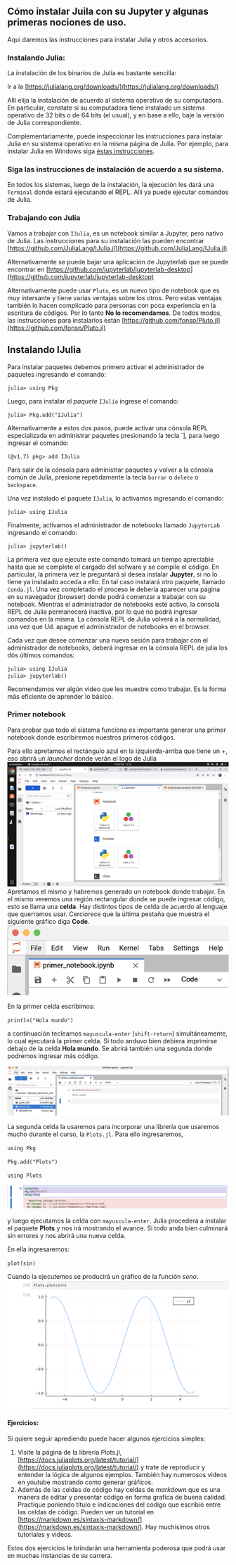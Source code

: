 ## Cómo instalar Juila con su Jupyter y algunas primeras nociones de uso.

Aqui daremos las instrucciones para instalar Julia y otros accesorios.

### Instalando Julia:

La instalación de los binarios de Julia es bastante sencilla:
    
Ir a la [https://julialang.org/downloads/](https://julialang.org/downloads/)
        
Allí elija la instalación de acuerdo al sistema operativo de su computadora. En particular, constate si su computadora tiene instalado un sistema operativo de 32 bits o de 64 bits (el usual), y en base a ello, baje la versión de Julia correspondiente. 

Complementariamente, puede inspeccionar las instrucciones para instalar Julia en su sistema operativo en la misma página de Julia. Por ejemplo, para instalar Julia en Windows siga [éstas instrucciones](https://julialang.org/downloads/platform/#windows).

        
### Siga las instrucciones de instalación de acuerdo a su sistema. 
        
En todos los sistemas, luego de la instalación, la ejecución les dará una ```Terminal``` donde estará ejecutando el REPL. 
Allí ya puede ejecutar comandos de Julia. 

### Trabajando con Julia

Vamos a trabajar con  `IJulia`, es un notebook similar a Jupyter, pero nativo de Julia. Las instrucciones para su instalación
las pueden encontrar [https://github.com/JuliaLang/IJulia.jl](https://github.com/JuliaLang/IJulia.jl)

Alternativamente se puede bajar una aplicación de Jupyterlab que se puede encontrar en [https://github.com/jupyterlab/jupyterlab-desktop](https://github.com/jupyterlab/jupyterlab-desktop)
   
        
Alternativamente puede usar `Pluto`, es un nuevo tipo de notebook que es muy intersante y tiene varias ventajas sobre los otros. Pero estas ventajas también lo hacen complicado para personas con poca experiencia en la escritura de códigos. Por lo tanto **No lo recomendamos**. 
   De todos modos, las instrucciones para instalarlos están [https://github.com/fonsp/Pluto.jl](https://github.com/fonsp/Pluto.jl)
   
 ## Instalando IJulia
 
Para instalar paquetes debemos primero activar el administrador de paquetes ingresando el comando:

    julia> using Pkg


Luego, para instalar el *paquete* `IJulia` ingrese el comando:

    julia> Pkg.add("IJulia")

Alternativamente a estos dos pasos, puede activar una cónsola REPL especializada en administrar paquetes presionando la tecla `], para luego ingresar el comando:
 
    (@v1.7) pkg> add IJulia
       
Para salir de la cónsola para administrar paquetes y volver a la cónsola común de Julia, presione repetidamente la tecla `borrar` o `delete` o `backspace`.

Una vez instalado el paquete `IJulia`, lo activamos ingresando el comando:

    julia> using IJulia
    
Finalmente, activamos el administrador de notebooks llamado `JupyterLab` ingresando el comando:
    
    julia> jupyterlab()
    
La primera vez que ejecute este comando tomará un tiempo apreciable hasta que se complete el cargado del sofware y se compile el código. En particular, la primera vez le preguntará si desea instalar **Jupyter**, si no lo tiene ya instalado acceda a ello. En tal caso instalará otro paquete, llamado `Conda.jl`. 
Una vez completado el proceso le debería aparecer una página en su navegador (browser) donde podrá comenzar a trabajar con su notebook.
Mientras el administrador de notebooks esté activo, la consola REPL de Julia permanecerá inactiva, por lo que no podrá ingresar comandos en la misma.
La cónsola REPL de Julia volverá a la normalidad, una vez que Ud. apague el administrador de notebooks en el browser.

Cada vez que desee comenzar una nueva sesión para trabajar con el administrador de notebooks, deberá ingresar en la cónsola REPL de julia los dós últimos comandos:

    julia> using IJulia    
    julia> jupyterlab()

Recomendamos ver algún video que les muestre como trabajar. Es la forma más eficiente de aprender lo básico.

### Primer notebook

Para probar que todo el sistema funciona es importante generar una primer notebook donde escribiremos nuestros primeros códigos.

Para ello apretamos el rectángulo azul en la izquierda-arriba que tiene un +, eso abrirá un *launcher* donde verán el logo de Julia
![launcher](assets/launcher.jpeg)
Apretamos el mismo y habremos generado un notebook donde trabajar. En el mismo veremos una región rectangular donde se puede ingresar código, esto se llama una **celda**.
Hay distintos tipos de celda de acuerdo al lenguaje que querramos usar. Cerciorece que la última pestaña que muestra el siguiente gráfico diga **Code**. ![celda](assets/celda.png)

En la primer celda escribimos:

`println("Hola mundo")`

a continuación tecleamos `mayuscula-enter` (`shift-return`) simultáneamente, lo cual ejecutará la primer celda. Si todo anduvo bien debiera imprimirse debajo de la celda
**Hola mundo**. Se abrirá también una segunda donde podremos ingresar más código.

![hola_mundo](assets/hola_mundo.png)

La segunda celda la usaremos para incorporar una librería que usaremos mucho durante el curso, la `Plots.jl`. Para ello ingresaremos,

`using Pkg`

`Pkg.add("Plots")`

`using Plots`

![adding_plots](assets/adding_plots.png)

y luego ejecutamos la celda con `mayuscula-enter`. Julia procederá a instalar el paquete **Plots** y nos irá mostrando el avance. Si todo anda bien culminará sin errores y nos abrirá una nueva celda. 

En ella ingresaremos:

`plot(sin)`

Cuando la ejecutemos se producirá un gráfico de la función *seno*. ![plot_sin](assets/plot_sin.png)

#### Ejercicios: ###

Si quiere seguir aprediendo puede hacer algunos ejercicios símples:

1. Visite la página de la librería Plots.jl, [https://docs.juliaplots.org/latest/tutorial/](https://docs.juliaplots.org/latest/tutorial/) y trate de reproducir y entender la lógica de algunos ejemplos. También hay numerosos videos en youtube mostrando como generar gráficos.
2. Además de las celdas de código hay celdas de *markdown* que es una manera de editar y presentar código en forma grafíca de buena calidad. Practique poniendo título e indicaciones del código que escribió entre las celdas de código. Pueden ver un tutorial en [https://markdown.es/sintaxis-markdown/](https://markdown.es/sintaxis-markdown/). Hay muchísimos otros tutoriales y videos. 

Estos dos ejercicios le brindarán una herramienta poderosa que podrá usar en muchas instancias de su carrera.



       
